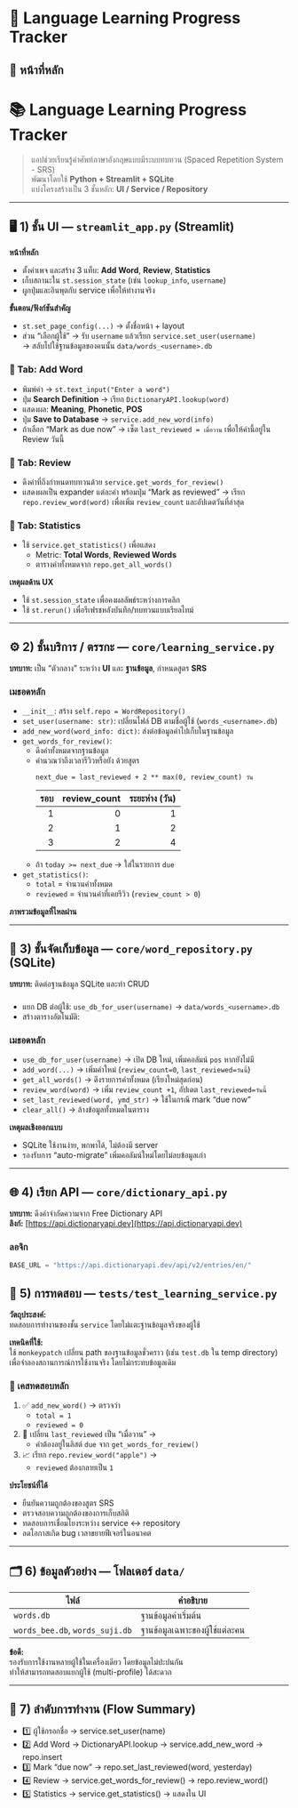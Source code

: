 # 🧠 Language Learning Progress Tracker
## 🎯 หน้าที่หลัก

# 📚 Language Learning Progress Tracker

> แอปช่วยเรียนรู้คำศัพท์ภาษาอังกฤษแบบมีระบบทบทวน (Spaced Repetition System - SRS)  
> พัฒนาโดยใช้ **Python + Streamlit + SQLite**  
> แบ่งโครงสร้างเป็น 3 ชั้นหลัก: **UI / Service / Repository**

---

## 🖥️ 1) ชั้น UI — `streamlit_app.py` (Streamlit)

**หน้าที่หลัก**
- ตั้งค่าเพจ และสร้าง 3 แท็บ: **Add Word**, **Review**, **Statistics**
- เก็บสถานะใน `st.session_state` (เช่น `lookup_info`, `username`)
- ผูกปุ่มและอินพุตกับ service เพื่อให้ทำงานจริง

**ขั้นตอน/ฟังก์ชันสำคัญ**
- `st.set_page_config(...)` → ตั้งชื่อหน้า + layout  
- ส่วน “เลือกผู้ใช้” → รับ `username` แล้วเรียก `service.set_user(username)`  
  → สลับไปใช้ฐานข้อมูลของคนนั้น `data/words_<username>.db`

### 🔹 Tab: Add Word
- พิมพ์คำ → `st.text_input("Enter a word")`
- ปุ่ม **Search Definition** → เรียก `DictionaryAPI.lookup(word)`
- แสดงผล: **Meaning**, **Phonetic**, **POS**
- ปุ่ม **Save to Database** → `service.add_new_word(info)`
- ถ้าเลือก “Mark as due now” → เซ็ต `last_reviewed = เมื่อวาน` เพื่อให้คำนี้อยู่ใน Review วันนี้

### 🔹 Tab: Review
- ดึงคำที่ถึงกำหนดทบทวนด้วย `service.get_words_for_review()`
- แสดงผลเป็น expander แต่ละคำ พร้อมปุ่ม “Mark as reviewed”
  → เรียก `repo.review_word(word)` เพื่อเพิ่ม `review_count` และอัปเดตวันที่ล่าสุด

### 🔹 Tab: Statistics
- ใช้ `service.get_statistics()` เพื่อแสดง
  - Metric: **Total Words**, **Reviewed Words**
  - ตารางคำทั้งหมดจาก `repo.get_all_words()`

**เหตุผลด้าน UX**
- ใช้ `st.session_state` เพื่อคงผลลัพธ์ระหว่างการคลิก
- ใช้ `st.rerun()` เพื่อรีเฟรชหลังบันทึก/ทบทวนแบบเรียลไทม์

---

## ⚙️ 2) ชั้นบริการ / ตรรกะ — `core/learning_service.py`

**บทบาท:** เป็น “ตัวกลาง” ระหว่าง **UI** และ **ฐานข้อมูล**, กำหนดสูตร **SRS**

### เมธอดหลัก
- `__init__`: สร้าง `self.repo = WordRepository()`
- `set_user(username: str)`: เปลี่ยนไฟล์ DB ตามชื่อผู้ใช้ (`words_<username>.db`)
- `add_new_word(word_info: dict)`: ส่งต่อข้อมูลคำไปเก็บในฐานข้อมูล
- `get_words_for_review()`:  
  - ดึงคำทั้งหมดจากฐานข้อมูล  
  - คำนวณว่าถึงเวลารีวิวหรือยัง ด้วยสูตร  
    ```
    next_due = last_reviewed + 2 ** max(0, review_count) วัน
    ```
    | รอบ | review_count | ระยะห่าง (วัน) |
    |-----:|--------------:|----------------:|
    | 1 | 0 | 1 |
    | 2 | 1 | 2 |
    | 3 | 2 | 4 |
  - ถ้า `today >= next_due` → ใส่ในรายการ `due`
- `get_statistics()`:  
  - `total` = จำนวนคำทั้งหมด  
  - `reviewed` = จำนวนคำที่เคยรีวิว (`review_count > 0`)

**ภาพรวมข้อมูลที่ไหลผ่าน**

---

## 💾 3) ชั้นจัดเก็บข้อมูล — `core/word_repository.py` (SQLite)

**บทบาท:** ติดต่อฐานข้อมูล SQLite และทำ CRUD

### 
- แยก DB ต่อผู้ใช้: `use_db_for_user(username)` → `data/words_<username>.db`
- สร้างตารางอัตโนมัติ:

### เมธอดหลัก
- `use_db_for_user(username)` → เปิด DB ใหม่, เพิ่มคอลัมน์ `pos` หากยังไม่มี  
- `add_word(...)` → เพิ่มคำใหม่ (`review_count=0`, `last_reviewed=วันนี้`)
- `get_all_words()` → ดึงรายการคำทั้งหมด (เรียงใหม่สุดก่อน)
- `review_word(word)` → เพิ่ม `review_count +1`, อัปเดต `last_reviewed=วันนี้`
- `set_last_reviewed(word, ymd_str)` → ใช้ในกรณี mark “due now”
- `clear_all()` → ล้างข้อมูลทั้งหมดในตาราง

**เหตุผลเชิงออกแบบ**
- SQLite ใช้งานง่าย, พกพาได้, ไม่ต้องมี server  
- รองรับการ “auto-migrate” เพิ่มคอลัมน์ใหม่โดยไม่ลบข้อมูลเก่า

---

## 🌐 4) เรียก API — `core/dictionary_api.py`

**บทบาท:** ดึงคำจำกัดความจาก Free Dictionary API  
**ลิงก์:** [https://api.dictionaryapi.dev](https://api.dictionaryapi.dev)

### ลอจิก
```python
BASE_URL = "https://api.dictionaryapi.dev/api/v2/entries/en/"
```
## 🧪 5) การทดสอบ — `tests/test_learning_service.py`

**วัตถุประสงค์:**  
ทดสอบการทำงานของชั้น `service` โดยไม่แตะฐานข้อมูลจริงของผู้ใช้

**เทคนิคที่ใช้:**  
ใช้ `monkeypatch` เปลี่ยน path ของฐานข้อมูลชั่วคราว (เช่น `test.db` ใน temp directory)  
เพื่อจำลองสถานการณ์การใช้งานจริง โดยไม่กระทบข้อมูลเดิม

### 🧾 เคสทดสอบหลัก
1. ✅ `add_new_word()` → ตรวจว่า  
   - `total = 1`  
   - `reviewed = 0`
2. 🔄 เปลี่ยน `last_reviewed` เป็น “เมื่อวาน” →  
   - คำต้องอยู่ในลิสต์ `due` จาก `get_words_for_review()`
3. 📈 เรียก `repo.review_word("apple")` →  
   - `reviewed` ต้องกลายเป็น `1`

**ประโยชน์ที่ได้**
- ยืนยันความถูกต้องของสูตร SRS  
- ตรวจสอบความถูกต้องของการเก็บสถิติ  
- ทดสอบการเชื่อมโยงระหว่าง service ↔ repository  
- ลดโอกาสเกิด bug เวลาขยายฟีเจอร์ในอนาคต

---

## 🗂️ 6) ข้อมูลตัวอย่าง — โฟลเดอร์ `data/`

| ไฟล์ | คำอธิบาย |
|------|-----------|
| `words.db` | ฐานข้อมูลค่าเริ่มต้น |
| `words_bee.db`, `words_suji.db` | ฐานข้อมูลเฉพาะของผู้ใช้แต่ละคน |

**ข้อดี:**  
รองรับการใช้งานหลายผู้ใช้ในเครื่องเดียว โดยข้อมูลไม่ปะปนกัน  
ทำให้สามารถทดสอบแยกผู้ใช้ (multi-profile) ได้สะดวก

---

## 🔄 7) ลำดับการทำงาน (Flow Summary)

- 1️⃣ ผู้ใช้กรอกชื่อ → service.set_user(name)
- 2️⃣ Add Word → DictionaryAPI.lookup → service.add_new_word → repo.insert
- 3️⃣ Mark “due now” → repo.set_last_reviewed(word, yesterday)
- 4️⃣ Review → service.get_words_for_review() → repo.review_word()
- 5️⃣ Statistics → service.get_statistics() → แสดงใน UI
